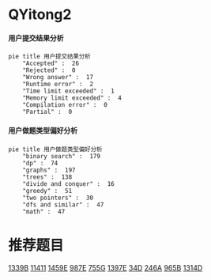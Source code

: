 # QYitong2

<!-- tabs:start -->



#### **用户提交结果分析**

```mermaid
pie title 用户提交结果分析
    "Accepted" :  26
    "Rejected" :  0
    "Wrong answer" :  17
    "Runtime error" :  2
    "Time limit exceeded" :  1
    "Memory limit exceeded" :  4
    "Compilation error" :  0
    "Partial" :  0
```

#### **用户做题类型偏好分析**

```mermaid
pie title 用户做题类型偏好分析
    "binary search" :  179
    "dp" :  74
    "graphs" :  197
    "trees" :  138
    "divide and conquer" :  16
    "greedy" :  51
    "two pointers" :  30
    "dfs and similar" :  47
    "math" :  47
```



<!-- tabs:end -->
# 推荐题目
[1339B](https://codeforces.com/contest/1339/problem/B)
[11411](https://codeforces.com/contest/1141/problem/1)
[1459E](https://codeforces.com/contest/1459/problem/E)
[987E](https://codeforces.com/contest/987/problem/E)
[755G](https://codeforces.com/contest/755/problem/G)
[1397E](https://codeforces.com/contest/1397/problem/E)
[34D](https://codeforces.com/contest/34/problem/D)
[246A](https://codeforces.com/contest/246/problem/A)
[965B](https://codeforces.com/contest/965/problem/B)
[1314D](https://codeforces.com/contest/1314/problem/D)
